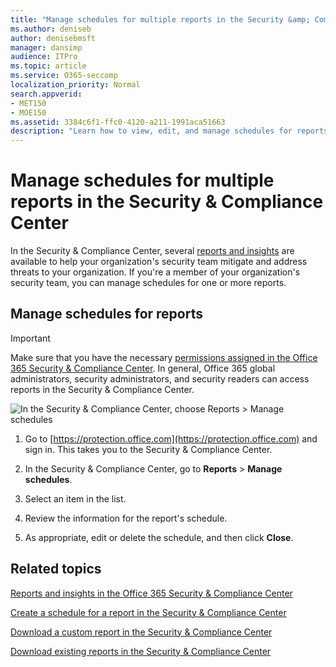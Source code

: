 ```yaml
---
title: "Manage schedules for multiple reports in the Security &amp; Compliance Center"
ms.author: deniseb
author: denisebmsft
manager: dansimp
audience: ITPro
ms.topic: article
ms.service: O365-seccomp
localization_priority: Normal
search.appverid:
- MET150
- MOE150
ms.assetid: 3384c6f1-ffc0-4120-a211-1991aca51663
description: "Learn how to view, edit, and manage schedules for reports in the Security &amp; Compliance Center."
---
```


# Manage schedules for multiple reports in the Security &amp; Compliance Center

In the Security &amp; Compliance Center, several [reports and insights](reports-and-insights-in-security-and-compliance.md) are available to help your organization's security team mitigate and address threats to your organization. If you're a member of your organization's security team, you can manage schedules for one or more reports. 
  
## Manage schedules for reports

> [!IMPORTANT]
> Make sure that you have the necessary [permissions assigned in the Office 365 Security &amp; Compliance Center](permissions-in-the-security-and-compliance-center.md). In general, Office 365 global administrators, security administrators, and security readers can access reports in the Security &amp; Compliance Center. 
  
![In the Security &amp; Compliance Center, choose Reports \> Manage schedules](media/efa5e2f9-bf73-4f85-acea-f1ca7e2bca5e.png)

1. Go to [https://protection.office.com](https://protection.office.com) and sign in. This takes you to the Security & Compliance Center.

2. In the Security &amp; Compliance Center, go to **Reports** \> **Manage schedules**.
    
3. Select an item in the list.
    
4. Review the information for the report's schedule.
    
5. As appropriate, edit or delete the schedule, and then click **Close**.
    
## Related topics

[Reports and insights in the Office 365 Security &amp; Compliance Center](reports-and-insights-in-security-and-compliance.md)
  
[Create a schedule for a report in the Security &amp; Compliance Center](create-a-schedule-for-a-report.md)
  
[Download a custom report in the Security &amp; Compliance Center](set-up-and-download-a-custom-report.md)
  
[Download existing reports in the Security &amp; Compliance Center](download-existing-reports.md)
  

